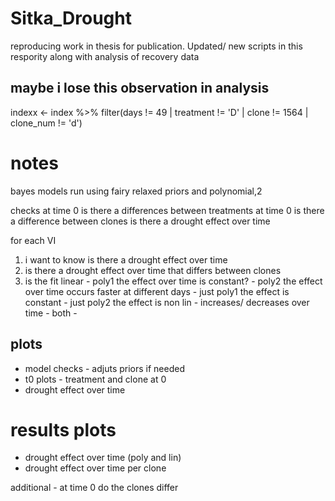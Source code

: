 # Sitka_Drought

reproducing work in thesis for publication. Updated/ new scripts in this respority along with analysis of recovery data


## maybe i lose this observation in analysis
indexx <- index %>% filter(days != 49 | treatment != 'D' | clone != 1564 | clone_num != 'd')



# notes
bayes models run using fairy relaxed priors and polynomial,2  


checks 
at time 0 is there a differences between treatments
at time 0 is there a difference between clones 
is there a drought effect over time

for each VI
1. i want to know is there a drought effect over time
2. is there a drought effect over time that differs between clones
3. is the fit linear - poly1 the effect over time is constant?
                     - poly2 the effect over time occurs faster at different days
                     - just poly1 the effect is constant
                     - just poly2 the effect is non lin - increases/ decreases over time 
                     - both - 


## plots
- model checks - adjuts priors if needed
- t0 plots - treatment and clone at 0 
- drought effect over time

# results plots 
- drought effect over time (poly and lin)
- drought effect over time per clone

     


additional - at time 0 do the clones differ